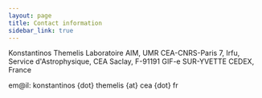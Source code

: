```yaml
---
layout: page
title: Contact information
sidebar_link: true
---
```


Konstantinos Themelis 
Laboratoire AIM, UMR CEA-CNRS-Paris 7, Irfu, Service d'Astrophysique,
CEA Saclay, F-91191 GIF-e SUR-YVETTE CEDEX, France

em@il: konstantinos {dot} themelis {at} cea {dot} fr
